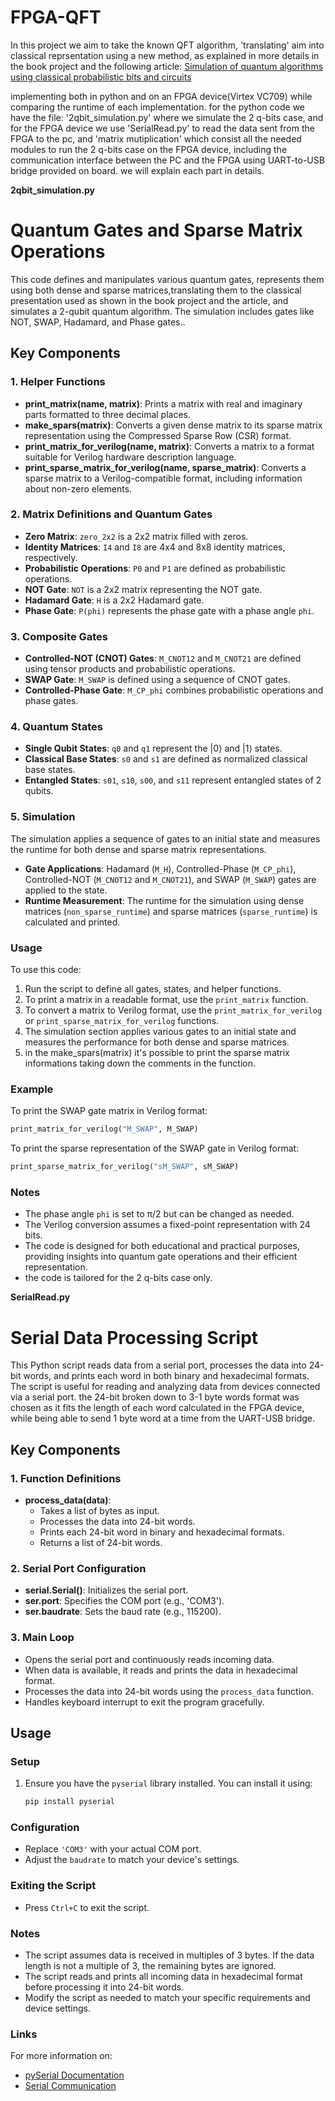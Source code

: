 # FPGA-QFT

In this project we aim to take the known QFT algorithm, 'translating' aim into classical reprsentation using a new method, as explained in more details in the book project and the following article: [Simulation of quantum algorithms using classical probabilistic bits and circuits](https://arxiv.org/abs/2307.14452) 

implementing both in python and on an FPGA device(Virtex VC709) while comparing the runtime of each implementation. for the python code we have the file: '2qbit_simulation.py' where we simulate the 2 q-bits case, and for the FPGA device we use 'SerialRead.py' to read the data sent from the FPGA to the pc, and 'matrix mutiplication' which consist all the needed modules to run the 2 q-bits case on the FPGA device, including the communication interface between the PC and the FPGA using UART-to-USB bridge provided on board.
we will explain each part in details.

**2qbit_simulation.py**

# Quantum Gates and Sparse Matrix Operations

This code defines and manipulates various quantum gates, represents them using both dense and sparse matrices,translating them to the classical presentation used as shown in the book project and the article, and simulates a 2-qubit quantum algorithm. The simulation includes gates like NOT, SWAP, Hadamard, and Phase gates..

## Key Components

### 1. Helper Functions
- **print_matrix(name, matrix)**: Prints a matrix with real and imaginary parts formatted to three decimal places.
- **make_spars(matrix)**: Converts a given dense matrix to its sparse matrix representation using the Compressed Sparse Row (CSR) format.
- **print_matrix_for_verilog(name, matrix)**: Converts a matrix to a format suitable for Verilog hardware description language.
- **print_sparse_matrix_for_verilog(name, sparse_matrix)**: Converts a sparse matrix to a Verilog-compatible format, including information about non-zero elements.

### 2. Matrix Definitions and Quantum Gates
- **Zero Matrix**: `zero_2x2` is a 2x2 matrix filled with zeros.
- **Identity Matrices**: `I4` and `I8` are 4x4 and 8x8 identity matrices, respectively.
- **Probabilistic Operations**: `P0` and `P1` are defined as probabilistic operations.
- **NOT Gate**: `NOT` is a 2x2 matrix representing the NOT gate.
- **Hadamard Gate**: `H` is a 2x2 Hadamard gate.
- **Phase Gate**: `P(phi)` represents the phase gate with a phase angle `phi`.

### 3. Composite Gates
- **Controlled-NOT (CNOT) Gates**: `M_CNOT12` and `M_CNOT21` are defined using tensor products and probabilistic operations.
- **SWAP Gate**: `M_SWAP` is defined using a sequence of CNOT gates.
- **Controlled-Phase Gate**: `M_CP_phi` combines probabilistic operations and phase gates.

### 4. Quantum States
- **Single Qubit States**: `q0` and `q1` represent the |0⟩ and |1⟩ states.
- **Classical Base States**: `s0` and `s1` are defined as normalized classical base states.
- **Entangled States**: `s01`, `s10`, `s00`, and `s11` represent entangled states of 2 qubits.

### 5. Simulation
The simulation applies a sequence of gates to an initial state and measures the runtime for both dense and sparse matrix representations.
- **Gate Applications**: Hadamard (`M_H`), Controlled-Phase (`M_CP_phi`), Controlled-NOT (`M_CNOT12` and `M_CNOT21`), and SWAP (`M_SWAP`) gates are applied to the state.
- **Runtime Measurement**: The runtime for the simulation using dense matrices (`non_sparse_runtime`) and sparse matrices (`sparse_runtime`) is calculated and printed.

### Usage
To use this code:
1. Run the script to define all gates, states, and helper functions.
2. To print a matrix in a readable format, use the `print_matrix` function.
3. To convert a matrix to Verilog format, use the `print_matrix_for_verilog` or `print_sparse_matrix_for_verilog` functions.
4. The simulation section applies various gates to an initial state and measures the performance for both dense and sparse matrices.
5. in the make_spars(matrix) it's possible to print the sparse matrix informations taking down the comments in the function.

### Example
To print the SWAP gate matrix in Verilog format:
```python
print_matrix_for_verilog("M_SWAP", M_SWAP)
```
To print the sparse representation of the SWAP gate in Verilog format:
```python
print_sparse_matrix_for_verilog("sM_SWAP", sM_SWAP)
```

### Notes
- The phase angle `phi` is set to π/2 but can be changed as needed.
- The Verilog conversion assumes a fixed-point representation with 24 bits.
- The code is designed for both educational and practical purposes, providing insights into quantum gate operations and their efficient representation.
- the code is tailored for the 2 q-bits case only.


**SerialRead.py**

# Serial Data Processing Script

This Python script reads data from a serial port, processes the data into 24-bit words, and prints each word in both binary and hexadecimal formats. The script is useful for reading and analyzing data from devices connected via a serial port.
the 24-bit broken down to 3-1 byte words format was chosen as it fits the length of each word calculated in the FPGA device, while being able to send 1 byte word at a time from the UART-USB bridge.

## Key Components

### 1. Function Definitions
- **process_data(data)**:
  - Takes a list of bytes as input.
  - Processes the data into 24-bit words.
  - Prints each 24-bit word in binary and hexadecimal formats.
  - Returns a list of 24-bit words.

### 2. Serial Port Configuration
- **serial.Serial()**: Initializes the serial port.
- **ser.port**: Specifies the COM port (e.g., 'COM3').
- **ser.baudrate**: Sets the baud rate (e.g., 115200).

### 3. Main Loop
- Opens the serial port and continuously reads incoming data.
- When data is available, it reads and prints the data in hexadecimal format.
- Processes the data into 24-bit words using the `process_data` function.
- Handles keyboard interrupt to exit the program gracefully.

## Usage

### Setup
1. Ensure you have the `pyserial` library installed. You can install it using:
   ```sh
   pip install pyserial
   ```

### Configuration
- Replace `'COM3'` with your actual COM port.
- Adjust the `baudrate` to match your device's settings.

### Exiting the Script
- Press `Ctrl+C` to exit the script.

### Notes
- The script assumes data is received in multiples of 3 bytes. If the data length is not a multiple of 3, the remaining bytes are ignored.
- The script reads and prints all incoming data in hexadecimal format before processing it into 24-bit words.
- Modify the script as needed to match your specific requirements and device settings.

### Links
For more information on:
- [pySerial Documentation](https://pyserial.readthedocs.io/)
- [Serial Communication](https://en.wikipedia.org/wiki/Serial_communication)
